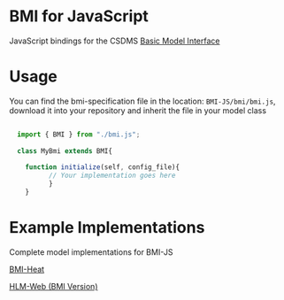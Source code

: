 # BMI for JavaScript
JavaScript bindings for the CSDMS [Basic Model Interface](https://bmi.readthedocs.io/en/latest/)

# Usage
You can find the bmi-specification file in the location: `BMI-JS/bmi/bmi.js`, download it into your repository and inherit the file in your model class


```JavaScript

  import { BMI } from "./bmi.js";
  
  class MyBmi extends BMI{
  
    function initialize(self, config_file){
          // Your implementation goes here
          }
    }
```

# Example Implementations
Complete model implementations for BMI-JS 

[BMI-Heat](https://github.com/uihilab/bmi-example-js)

[HLM-Web (BMI Version)](https://github.com/uihilab/HLM-Web/tree/main/bmi-version)

<!-- Hydrolang (BMI Version)]() -->
